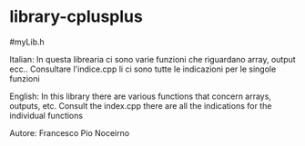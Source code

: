 # library-cplusplus

#myLib.h


Italian:
In questa librearia ci sono varie funzioni che riguardano array, output ecc..
Consultare l'indice.cpp li ci sono tutte le indicazioni per le singole funzioni

English:
In this library there are various functions that concern arrays, outputs, etc.
Consult the index.cpp there are all the indications for the individual functions

Autore: Francesco Pio Noceirno
